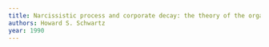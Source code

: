 ```yaml
---
title: Narcissistic process and corporate decay: the theory of the organization ideal
authors: Howard S. Schwartz
year: 1990
---
```


